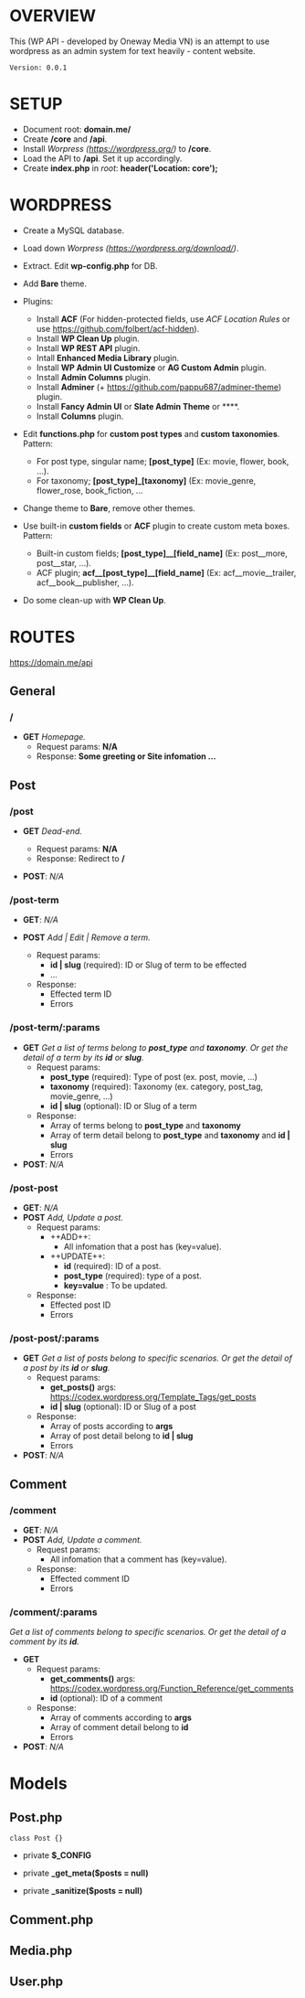 # OVERVIEW
This (WP API - developed by Oneway Media VN) is an attempt to use wordpress as an admin system for text heavily - content website.

	Version: 0.0.1

# SETUP
- Document root: **domain.me/**
- Create **/core** and **/api**.
- Install *Worpress (https://wordpress.org/)* to **/core**.
- Load the API to **/api**. Set it up accordingly.
- Create **index.php** in *root*: **header('Location: core');**

# WORDPRESS
- Create a MySQL database.
- Load down *Worpress (https://wordpress.org/download/)*.
- Extract. Edit **wp-config.php** for DB.
- Add **Bare** theme.
- Plugins:
	- Install **ACF** (For hidden-protected fields, use *ACF Location Rules* or use https://github.com/folbert/acf-hidden).
	- Install **WP Clean Up** plugin.
	- Install **WP REST API** plugin.
	- Intall **Enhanced Media Library** plugin.
	- Install **WP Admin UI Customize** or **AG Custom Admin** plugin.
	- Install **Admin Columns** plugin.
	- Install **Adminer** (+ https://github.com/pappu687/adminer-theme) plugin.
	- Install **Fancy Admin UI** or **Slate Admin Theme** or ****.
	- Install **Columns** plugin.

- Edit **functions.php** for **custom post types** and **custom taxonomies**. Pattern:
	+ For post type, singular name; **[post_type]** (Ex: movie, flower, book, ...).
	+ For taxonomy; **[post\_type]_[taxonomy]** (Ex: movie_genre, flower_rose, book_fiction, ...
- Change theme to **Bare**, remove other themes.
- Use built-in **custom fields** or **ACF** plugin to create custom meta boxes. Pattern:
	+ Built-in custom fields; **[post\_type]__[field_name]** (Ex: post\__more, post\__star, ...).
	+ ACF plugin; **acf\_\_[post\_type]\_\_[field\_name]** (Ex: acf\__movie\__trailer, acf\__book\__publisher, ...).
- Do some clean-up with **WP Clean Up**.

# ROUTES
https://domain.me/api

## General
### /
- **GET**
*Homepage.*
	- Request params: **N/A**
	- Response: **Some greeting or Site infomation ...**

## Post

### /post
- **GET**
*Dead-end.*

    - Request params: **N/A**
    - Response: Redirect to **/**
- **POST**: *N/A*

### /post-term
- **GET**: *N/A*
- **POST**
*Add | Edit | Remove a term.*

	- Request params:
		- **id | slug** (required): ID or Slug of term to be effected
		- ...
	- Response:
		- Effected term ID
		- Errors

### /post-term/:params
- **GET**
*Get a list of terms belong to **post_type** and **taxonomy**. Or get the detail of a term by its **id** or **slug**.*
    - Request params:
    	- **post_type** (required): Type of post (ex. post, movie, ...)
    	- **taxonomy** (required): Taxonomy (ex. category, post_tag, movie_genre, ...)
    	- **id | slug** (optional): ID or Slug of a term
    - Response:
    	- Array of terms belong to **post_type** and **taxonomy**
    	- Array of term detail belong to **post_type** and **taxonomy** and **id | slug**
    	- Errors
- **POST**: *N/A*

### /post-post
- **GET**: *N/A*
- **POST**
*Add, Update a post.*
	- Request params:
		- ++ADD++:
			- All infomation that a post has (key=value).
		- ++UPDATE++:
			- **id** (required): ID of a post.
			- **post_type** (required): type of a post.
			- **key=value** : To be updated.
	- Response:
		- Effected post ID
		- Errors

### /post-post/:params
- **GET**
*Get a list of posts belong to specific scenarios. Or get the detail of a post by its **id** or **slug**.*
	- Request params:
		- **get_posts()** args: https://codex.wordpress.org/Template_Tags/get_posts
		- **id | slug** (optional): ID or Slug of a post
	- Response:
		- Array of posts according to **args**
		- Array of post detail belong to **id | slug**
		- Errors
- **POST**: *N/A*

## Comment

### /comment
- **GET**: *N/A*
- **POST**
*Add, Update a comment.*
	- Request params:
		- All infomation that a comment has (key=value).
	- Response:
		- Effected comment ID
		- Errors

### /comment/:params
*Get a list of comments belong to specific scenarios. Or get the detail of a comment by its **id**.*
- **GET**
	- Request params:
		- **get_comments()** args: https://codex.wordpress.org/Function_Reference/get_comments
		- **id** (optional): ID of a comment
	- Response:
		- Array of comments according to **args**
		- Array of comment detail belong to **id**
		- Errors
- **POST**: *N/A*


# Models
## Post.php

	class Post {}

- private **$_CONFIG**

- private **_get_meta($posts = null)**

- private **_sanitize($posts = null)**

## Comment.php

## Media.php

## User.php
